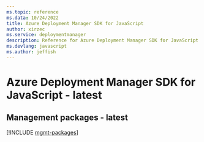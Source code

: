 ```yaml
---
ms.topic: reference
ms.data: 10/24/2022
title: Azure Deployment Manager SDK for JavaScript
author: xirzec
ms.service: deploymentmanager
description: Reference for Azure Deployment Manager SDK for JavaScript
ms.devlang: javascript
ms.author: jeffish
---
```

# Azure Deployment Manager SDK for JavaScript - latest

## Management packages - latest
[!INCLUDE [mgmt-packages](deployment-manager-mgmt-index.md)]
